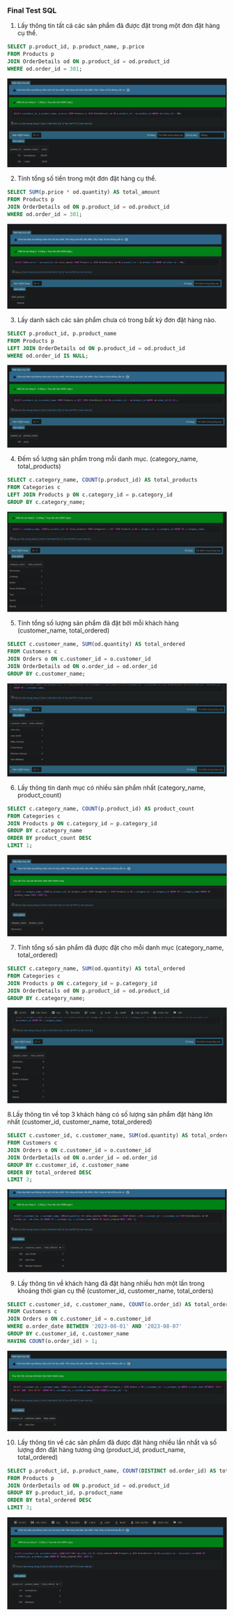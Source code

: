 ### Final Test SQL
1. Lấy thông tin tất cả các sản phẩm đã được đặt trong một đơn đặt hàng cụ thể.
```sql
SELECT p.product_id, p.product_name, p.price
FROM Products p
JOIN OrderDetails od ON p.product_id = od.product_id
WHERE od.order_id = 301;
```
![](./C1.jpg)

2. Tính tổng số tiền trong một đơn đặt hàng cụ thể.
```sql
SELECT SUM(p.price * od.quantity) AS total_amount
FROM Products p
JOIN OrderDetails od ON p.product_id = od.product_id
WHERE od.order_id = 301;
```
![](./c2.jpg)

3. Lấy danh sách các sản phẩm chưa có trong bất kỳ đơn đặt hàng nào.
```sql
SELECT p.product_id, p.product_name
FROM Products p
LEFT JOIN OrderDetails od ON p.product_id = od.product_id
WHERE od.order_id IS NULL;
```
![](./c3.jpg)

4. Đếm số lượng sản phẩm trong mỗi danh mục. (category_name, total_products)
```sql
SELECT c.category_name, COUNT(p.product_id) AS total_products
FROM Categories c
LEFT JOIN Products p ON c.category_id = p.category_id
GROUP BY c.category_name;
```
![](./c4.jpg)

5. Tính tổng số lượng sản phẩm đã đặt bởi mỗi khách hàng (customer_name, total_ordered)
```sql
SELECT c.customer_name, SUM(od.quantity) AS total_ordered
FROM Customers c
JOIN Orders o ON c.customer_id = o.customer_id
JOIN OrderDetails od ON o.order_id = od.order_id
GROUP BY c.customer_name;
```
![](./c5.jpg)

6. Lấy thông tin danh mục có nhiều sản phẩm nhất (category_name, product_count)
```sql
SELECT c.category_name, COUNT(p.product_id) AS product_count
FROM Categories c
JOIN Products p ON c.category_id = p.category_id
GROUP BY c.category_name
ORDER BY product_count DESC
LIMIT 1;
```
![](./c6.jpg)

7. Tính tổng số sản phẩm đã được đặt cho mỗi danh mục (category_name, total_ordered)
```sql
SELECT c.category_name, SUM(od.quantity) AS total_ordered
FROM Categories c
JOIN Products p ON c.category_id = p.category_id
JOIN OrderDetails od ON p.product_id = od.product_id
GROUP BY c.category_name;
```
![](./c7.jpg)

8.Lấy thông tin về top 3 khách hàng có số lượng sản phẩm đặt hàng lớn nhất (customer_id, customer_name, total_ordered)
```sql
SELECT c.customer_id, c.customer_name, SUM(od.quantity) AS total_ordered
FROM Customers c
JOIN Orders o ON c.customer_id = o.customer_id
JOIN OrderDetails od ON o.order_id = od.order_id
GROUP BY c.customer_id, c.customer_name
ORDER BY total_ordered DESC
LIMIT 3;
```
![](./c8.jpg)

9. Lấy thông tin về khách hàng đã đặt hàng nhiều hơn một lần trong khoảng thời gian cụ thể (customer_id, customer_name, total_orders)
```sql
SELECT c.customer_id, c.customer_name, COUNT(o.order_id) AS total_orders
FROM Customers c
JOIN Orders o ON c.customer_id = o.customer_id
WHERE o.order_date BETWEEN '2023-08-01' AND '2023-08-07'
GROUP BY c.customer_id, c.customer_name
HAVING COUNT(o.order_id) > 1;
```
![](./c9.jpg)

10. Lấy thông tin về các sản phẩm đã được đặt hàng nhiều lần nhất và số lượng đơn đặt hàng tương ứng (product_id, product_name, total_ordered)
```sql
SELECT p.product_id, p.product_name, COUNT(DISTINCT od.order_id) AS total_ordered
FROM Products p
JOIN OrderDetails od ON p.product_id = od.product_id
GROUP BY p.product_id, p.product_name
ORDER BY total_ordered DESC
LIMIT 3;
```
![](./c10.jpg)






